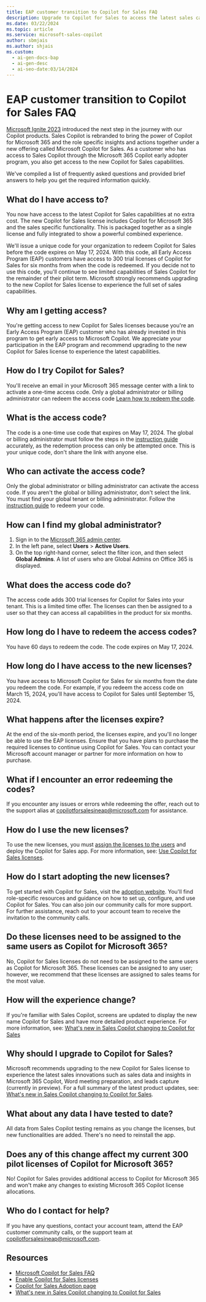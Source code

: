 ```yaml
---
title: EAP customer transition to Copilot for Sales FAQ
description: Upgrade to Copilot for Sales to access the latest sales capabilities with Microsoft 365 integration and role-specific insights.
ms.date: 03/22/2024
ms.topic: article
ms.service: microsoft-sales-copilot
author: sbmjais
ms.author: shjais
ms.custom:
  - ai-gen-docs-bap
  - ai-gen-desc
  - ai-seo-date:03/14/2024
---
```


# EAP customer transition to Copilot for Sales FAQ

[Microsoft Ignite 2023](https://cloudblogs.microsoft.com/dynamics365/bdm/2023/11/15/introducing-new-copilot-experiences-to-boost-productivity-and-elevate-customer-experiences-across-the-organization/) introduced the next step in the journey with our Copilot products. Sales Copilot is rebranded to bring the power of Copilot for Microsoft 365 and the role specific insights and actions together under a new offering called Microsoft Copilot for Sales. As a customer who has access to Sales Copilot through the Microsoft 365 Copilot early adopter program, you also get access to the new Copilot for Sales capabilities.

We've compiled a list of frequently asked questions and provided brief answers to help you get the required information quickly.

## What do I have access to?

You now have access to the latest Copilot for Sales capabilities at no extra cost. The new Copilot for Sales license includes Copilot for Microsoft 365 and the sales specific functionality. This is packaged together as a single license and fully integrated to show a powerful combined experience.

We'll issue a unique code for your organization to redeem Copilot for Sales before the code expires on May 17, 2024. With this code, all Early Access Program (EAP) customers have access to 300 trial licenses of Copilot for Sales for six months from when the code is redeemed. If you decide not to use this code, you'll continue to see limited capabilities of Sales Copilot for the remainder of their pilot term. Microsoft strongly recommends upgrading to the new Copilot for Sales license to experience the full set of sales capabilities.

## Why am I getting access?

You're getting access to new Copilot for Sales licenses because you're an Early Access Program (EAP) customer who has already invested in this program to get early access to Microsoft Copilot. We appreciate your participation in the EAP program and recommend upgrading to the new Copilot for Sales license to experience the latest capabilities.

## How do I try Copilot for Sales?

You'll receive an email in your Microsoft 365 message center with a link to activate a one-time access code. Only a global administrator or billing administrator can redeem the access code [Learn how to redeem the code](eap-redeem-license.md).

## What is the access code?

The code is a one-time use code that expires on May 17, 2024. The global or billing administrator must follow the steps in the [instruction guide](eap-redeem-license.md) accurately, as the redemption process can only be attempted once. This is your unique code, don't share the link with anyone else.

## Who can activate the access code?

Only the global administrator or billing administrator can activate the access code. If you aren't the global or billing administrator, don't select the link. You must find your global tenant or billing administrator. Follow the [instruction guide](eap-redeem-license.md) to redeem your code.

## How can I find my global administrator?

1.  Sign in to the [Microsoft 365 admin center](https://admin.microsoft.com/).
1. In the left pane, select **Users** > **Active Users**.
1.  On the top right-hand corner, select the filter icon, and then select **Global Admins**. A list of users who are Global Admins on Office 365 is displayed.

## What does the access code do?

The access code adds 300 trial licenses for Copilot for Sales into your tenant. This is a limited time offer. The licenses can then be assigned to a user so that they can access all capabilities in the product for six months.

## How long do I have to redeem the access codes?

You have 60 days to redeem the code. The code expires on May 17, 2024.

## How long do I have access to the new licenses?

You have access to Microsoft Copilot for Sales for six months from the date you redeem the code. For example, if you redeem the access code on March 15, 2024, you'll have access to Copilot for Sales until September 15, 2024.

## What happens after the licenses expire?

At the end of the six-month period, the licenses expire, and you'll no longer be able to use the EAP licenses. Ensure that you have plans to purchase the required licenses to continue using Copilot for Sales. You can contact your Microsoft account manager or partner for more information on how to purchase.

## What if I encounter an error redeeming the codes?

If you encounter any issues or errors while redeeming the offer, reach out to the support alias at [copilotforsalesineap@microsoft.com](mailto:copilotforsalesineap@microsoft.com) for assistance.

## How do I use the new licenses?

To use the new licenses, you must [assign the licenses to the users](/microsoft-365/admin/manage/assign-licenses-to-users?view=o365-worldwide&preserve-view=true ) and deploy the Copilot for Sales app. For more information, see: [Use Copilot for Sales licenses](eap-redeem-license.md#use-copilot-for-sales-licenses).

## How do I start adopting the new licenses?

To get started with Copilot for Sales, visit the [adoption website](https://aka.ms/C4SAdoption). You'll find role-specific resources and guidance on how to set up, configure, and use Copilot for Sales. You can also join our community calls for more support. For further assistance, reach out to your account team to receive the invitation to the community calls.

## Do these licenses need to be assigned to the same users as Copilot for Microsoft 365?

No, Copilot for Sales licenses do not need to be assigned to the same users as Copilot for Microsoft 365. These licenses can be assigned to any user; however, we recommend that these licenses are assigned to sales teams for the most value.

## How will the experience change? 

If you're familiar with Sales Copilot, screens are updated to display the new name Copilot for Sales and have more detailed product experience. For more information, see: [What's new in Sales Copilot changing to Copilot for Sales](whats-new-copilot-sales.md)

## Why should I upgrade to Copilot for Sales?

Microsoft recommends upgrading to the new Copilot for Sales license to experience the latest sales innovations such as sales data and insights in Microsoft 365 Copilot, Word meeting preparation, and leads capture (currently in preview). For a full summary of the latest product updates, see: [What's new in Sales Copilot changing to Copilot for Sales](whats-new-copilot-sales.md).

## What about any data I have tested to date? 

All data from Sales Copilot testing remains as you change the licenses, but new functionalities are added. There's no need to reinstall the app.

## Does any of this change affect my current 300 pilot licenses of Copilot for Microsoft 365? 

No! Copilot for Sales provides additional access to Copilot for Microsoft 365 and won't make any changes to existing Microsoft 365 Copilot license allocations.

## Who do I contact for help?

If you have any questions, contact your account team, attend the EAP customer community calls, or the support team at [copilotforsalesineap@microsoft.com](mailto:copilotforsalesineap@microsoft.com).

## Resources 

- [Microsoft Copilot for Sales FAQ](sales-copilot-faq.md) 
- [Enable Copilot for Sales licenses](enable-license.md)
- [Copilot for Sales Adoption page](https://adoption.microsoft.com/en-us/copilot-for-sales/) 
- [What's new in Sales Copilot changing to Copilot for Sales](whats-new-copilot-sales.md)

